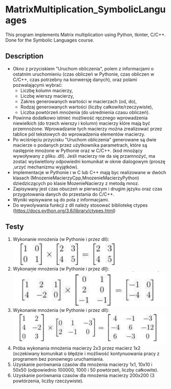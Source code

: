 # MatrixMultiplication_SymbolicLanguages
This program implements Matrix multiplication using Python, tkinter, C/C++.
Done for the Symbolic Languages course.
## Description
-  Okno z przyciskiem "Uruchom obliczenia", polem z informacjami o ostatnim uruchomieniu (czas obliczeń w Pythonie, czas obliczen w C/C++, czas potrzebny na konwersję danych), oraz polami pozwalającymi wybrać:
    * Liczbę kolumn macierzy,
    * Liczbę wierszy macierzy,
    * Zakres generowanych wartości w macierzach (od, do),
    * Rodzaj generowanych wartości (liczby całkowite/rzeczywiste),
    * Liczba powtórzeń mnożenia (do uśrednienia czasu obliczeń).
- Powinna dodatkowo istnieć możliwość ręcznego wprowadzenia niewielkich (do trzech wierszy i kolumn) macierzy klóre mają być przemnożone. Wprowadzanie tych macierzy można zrealizować przez tablice pól tekstowych do wprowadzenia elementów macierzy.
- Po wciśnięciu przycisku "Uruchom obliczenia" generowane są dwie macierze o podanych przez użytkownika parametrach, które są następnie mnożone w Pythonie oraz w C/C++. (kod mnożący wywoływany z pliku .dll). Jeśli macierzy nie da się przamnożyć, ma zostać wyświetlony odpowiedni komunikat w oknie dialogowym (proszę ,urzyć mechanizmu wyjątków).
- Implementacje w Pythonie i w C lub C++ mają byc realizowane w dwóch klasach (MnozenieMacierzyCpp,MnozenieMacierzyPython) dziedziczących po klasie MozenieNacierzy z metodą mnoz.
- Zapisywany jest czas obuczeń w pierwszym i drugim języku oraz czas przygotowania danych do przestania do C/C++.
- Wyniki wpisywane są do pola z informacjami.
- Do wywolywania funkcji z dll należy stosować bibliotekę ctypes
    (https://docs.python.org/3.6/library/ctypes.html)
## Testy
1. Wykonanie mnożenia (w Pythonie i przez dll):
    <img src="img/1.png" style="display: block"/>
2. Wykonanie mnożenia (w Pythonie i przez dll):
    <img src="img/2.png" />
3. Wykonanie mnożenia (w Pythonie i przez dll):
    <img src="img/3.png" />
4. Próba wykonania mnożenia macierzy 2x3 przez macierz 1x2 (oczekiwany komunikat o błędzie i możliwość kontynuowania pracy z programem bez ponownego uruchamiania. 
5. Uzyskanie porównania czasów dla mnożenia macierzy 1x1, 10x10 i 50x50 (odpowiednio 100000, 1000 i 50 powtórzeń, liczby całkowite). 
6. Uzyskanie porównania czasów dla mnożenia macierzy 200x200 (3 powtórzenia, liczby rzeczywiste). 

